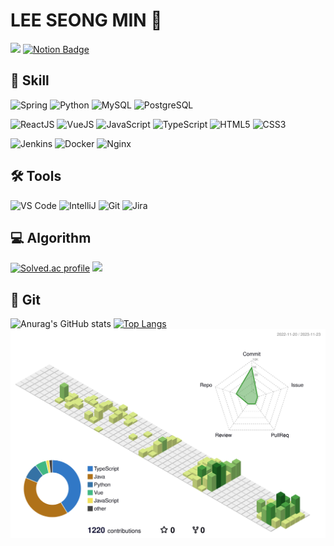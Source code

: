 
<!--
**seongminll04/seongminll04** is a ✨ _special_ ✨ repository because its `README.md` (this file) appears on your GitHub profile.

Here are some ideas to get you started:

- 🔭 I’m currently working on ...
- 🌱 I’m currently learning ...
- 👯 I’m looking to collaborate on ...
- 🤔 I’m looking for help with ...
- 💬 Ask me about ...
- 📫 How to reach me: ...
- 😄 Pronouns: ...
- ⚡ Fun fact: ...
-->

# LEE SEONG MIN 🌱

<a href="https://github.com/seongminll04"><img src="https://hits.seeyoufarm.com/api/count/incr/badge.svg?url=https%3A%2F%2Fgithub.com%2Fseongminll04&count_bg=%234D4D4D&title_bg=%23292929&icon=github.svg&icon_color=%23E7E7E7&title=GitHub&edge_flat=false"/></a>
[![Notion Badge](https://img.shields.io/badge/Notion-FFFFFF?logo=notion&logoColor=000000&link=https://battle-pony-2f6.notion.site/OO-ce08f6d02b684ec8bd89ae9bf3120580?pvs=4)](https://battle-pony-2f6.notion.site/OO-ce08f6d02b684ec8bd89ae9bf3120580?pvs=4)


## 🦾 Skill
![Spring](https://img.shields.io/badge/Spring-6DB33F.svg?&style=for-the-badge&logo=Spring&logoColor=white)
![Python](https://img.shields.io/badge/Python-3776AB.svg?&style=for-the-badge&logo=Python&logoColor=white)
![MySQL](https://img.shields.io/badge/MySQL-4479A1.svg?&style=for-the-badge&logo=MySQL&logoColor=white)
![PostgreSQL](https://img.shields.io/badge/PostgreSQL-4169E1.svg?&style=for-the-badge&logo=PostgreSQL&logoColor=white)

![ReactJS](https://img.shields.io/badge/React-61DAFB.svg?&style=for-the-badge&logo=react&logoColor=white)
![VueJS](https://img.shields.io/badge/Vue-4FC08D.svg?&style=for-the-badge&logo=vuedotjs&logoColor=white)
![JavaScript](https://img.shields.io/badge/JavaScript-F7DF1E.svg?&style=for-the-badge&logo=JavaScript&logoColor=white)
![TypeScript](https://img.shields.io/badge/TypeScript-3178C6.svg?&style=for-the-badge&logo=TypeScript&logoColor=white)
![HTML5](https://img.shields.io/badge/HTML-E34F26.svg?&style=for-the-badge&logo=HTML5&logoColor=white)
![CSS3](https://img.shields.io/badge/CSS-1572B6.svg?&style=for-the-badge&logo=CSS3&logoColor=white)

![Jenkins](https://img.shields.io/badge/Jenkins-D24939.svg?&style=for-the-badge&logo=Jenkins&logoColor=white)
![Docker](https://img.shields.io/badge/Docker-2496ED.svg?&style=for-the-badge&logo=docker&logoColor=white)
![Nginx](https://img.shields.io/badge/Nginx-009639.svg?&style=for-the-badge&logo=nginx&logoColor=white)

## 🛠️ Tools
![VS Code](https://img.shields.io/badge/Visual%20Studio%20Code-007ACC?style=for-the-badge&logo=visualstudiocode&logoColor=white)
![IntelliJ](https://img.shields.io/badge/IntelliJ-000000?style=for-the-badge&logo=intellijidea&logoColor=white)
![Git](https://img.shields.io/badge/Git-F05032?style=for-the-badge&logo=git&logoColor=white)
![Jira](https://img.shields.io/badge/Jira-0052CC?style=for-the-badge&logo=jirasoftware&logoColor=white)

## 💻 Algorithm
[![Solved.ac profile](http://mazassumnida.wtf/api/generate_badge?boj=lrune2el)](https://solved.ac/lrune2el)
<img src="http://mazandi.herokuapp.com/api?handle=lrune2el&theme=warm"/>

## 🌱 Git
![Anurag's GitHub stats](https://github-readme-stats.vercel.app/api?username=seongminll04&show_icons=true&theme=tokyonight)
[![Top Langs](https://github-readme-stats.vercel.app/api/top-langs/?username=seongminll04&layout=donut)](https://github.com/anuraghazra/github-readme-stats)
![Commit](./profile-3d-contrib/profile-green-animate.svg)
